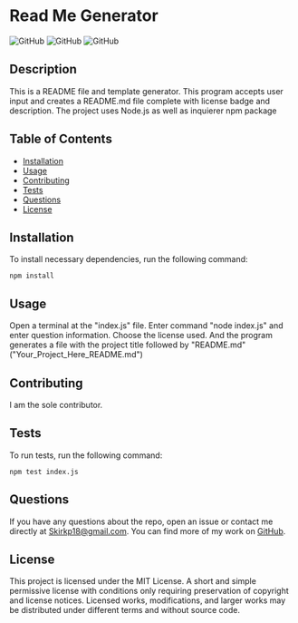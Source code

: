 # Read Me Generator

![GitHub](https://img.shields.io/github/downloads/Skirkp18/Read_Me_Generator/total) ![GitHub](https://img.shields.io/github/languages/top/Skirkp18/Read_Me_Generator) ![GitHub](https://img.shields.io/badge/license-MIT-green?style=flat) 

## Description
This is a README file and template generator. This program accepts user input and creates a README.md file complete with license badge and description. The project uses Node.js as well as inquierer npm package
## Table of Contents 
* [Installation](#installation)
* [Usage](#usage)
* [Contributing](#contributing)
* [Tests](#tests)
* [Questions](#questions)
* [License](#license)
## Installation
To install necessary dependencies, run the following command:
``` 
npm install
```
## Usage
Open a terminal at the "index.js" file. Enter command "node index.js" and enter question information. Choose the license used. And the program generates a file with the project title followed by "README.md" ("Your_Project_Here_README.md")
## Contributing
I am the sole contributor.
## Tests
To run tests, run the following command:
```
npm test index.js
```
## Questions
If you have any questions about the repo, open an issue or contact me directly at Skirkp18@gmail.com. You can find more of my work on [GitHub](https://github.com/Skirkp18).
## License
This project is licensed under the MIT License. A short and simple permissive license with conditions only requiring preservation of copyright and license notices. Licensed works, modifications, and larger works may be distributed under different terms and without source code.
